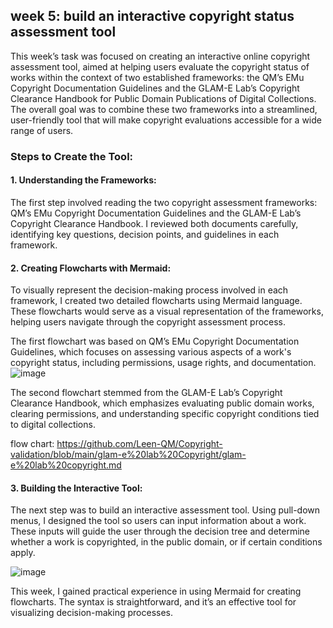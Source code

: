 

## **week 5: build an interactive copyright status assessment tool**

This week’s task was focused on creating an interactive online copyright assessment tool, aimed at helping users evaluate the copyright status of works within the context of two established frameworks: the QM’s EMu Copyright Documentation Guidelines and the GLAM-E Lab’s Copyright Clearance Handbook for Public Domain Publications of Digital Collections. The overall goal was to combine these two frameworks into a streamlined, user-friendly tool that will make copyright evaluations accessible for a wide range of users.

### Steps to Create the Tool:

#### 1. Understanding the Frameworks: 
The first step involved reading the two copyright assessment frameworks: QM’s EMu Copyright Documentation Guidelines and the GLAM-E Lab’s Copyright Clearance Handbook. I reviewed both documents carefully, identifying key questions, decision points, and guidelines in each framework.

#### 2. Creating Flowcharts with Mermaid: 
To visually represent the decision-making process involved in each framework, I created two detailed flowcharts using Mermaid language. These flowcharts would serve as a visual representation of the frameworks, helping users navigate through the copyright assessment process.

The first flowchart was based on QM’s EMu Copyright Documentation Guidelines, which focuses on assessing various aspects of a work's copyright status, including permissions, usage rights, and documentation.
![image](https://github.com/user-attachments/assets/0137fd6a-646c-4655-82da-2279d465646d)



The second flowchart stemmed from the GLAM-E Lab’s Copyright Clearance Handbook, which emphasizes evaluating public domain works, clearing permissions, and understanding specific copyright conditions tied to digital collections.

flow chart: https://github.com/Leen-QM/Copyright-validation/blob/main/glam-e%20lab%20Copyright/glam-e%20lab%20copyright.md

#### 3. Building the Interactive Tool: 
The next step was to build an interactive assessment tool. Using pull-down menus, I designed the tool so users can input information about a work. These inputs will guide the user through the decision tree and determine whether a work is copyrighted, in the public domain, or if certain conditions apply.

![image](https://github.com/user-attachments/assets/2719bd9c-979a-4ccf-8dbf-da85df3b6d17)


This week, I gained practical experience in using Mermaid for creating flowcharts. The syntax is straightforward, and it’s an effective tool for visualizing decision-making processes.




